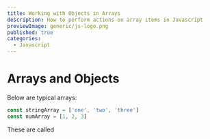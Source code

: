 ```yaml
---
title: Working with Objects in Arrays
description: How to perform actions on array items in Javascript
previewImage: generic/js-logo.png
published: true
categories:
  - Javascript
---
```


# Arrays and Objects

Below are typical arrays:
```javascript
const stringArray = ['one', 'two', 'three']
const numArray = [1, 2, 3]
```

These are called 